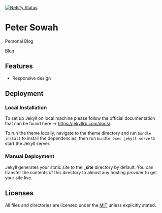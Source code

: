[![Netlify Status](https://api.netlify.com/api/v1/badges/88d3a42c-0fc5-41bd-ab2a-b59af790d50d/deploy-status)](https://app.netlify.com/sites/petersowah/deploys)

# Peter Sowah

Personal Blog

[Blog](https://petersowah.dev) &nbsp;

## Features

+ Responsive design

## Deployment

### Local Installation

To set up Jekyll on local machine please follow the official documentation that can be found here -> https://jekyllrb.com/docs/.

To run the theme locally, navigate to the theme directory and run `bundle install` to install the dependencies, then run `bundle exec jekyll serve` to start the Jekyll server.

### Manual Deployment

Jekyll generates your static site to the **_site** directory by default. You can transfer the contents of this directory to almost any hosting provider to get your site live.

## Licenses

All files and directories are licensed under the [MIT](https://opensource.org/licenses/mit-license.php) unless explicitly stated.
